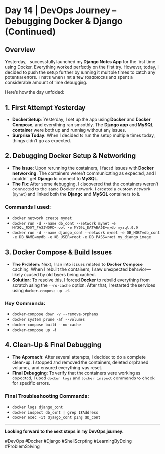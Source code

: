 # Day 14 | DevOps Journey – Debugging Docker & Django (Continued)

## Overview

Yesterday, I successfully launched my **Django Notes App** for the first time using Docker. Everything worked perfectly on the first try. However, today, I decided to push the setup further by running it multiple times to catch any potential errors. That’s when I hit a few roadblocks and spent a considerable amount of time debugging.

Here’s how the day unfolded:

## 1. **First Attempt Yesterday**
- **Docker Setup**: Yesterday, I set up the app using **Docker** and **Docker Compose**, and everything ran smoothly. The **Django app** and **MySQL container** were both up and running without any issues.
- **Surprise Today**: When I decided to run the setup multiple times today, things didn’t go as expected.

## 2. **Debugging Docker Setup & Networking**
- **The Issue**: Upon rerunning the containers, I faced issues with **Docker networking**. The containers weren’t communicating as expected, and I couldn’t get **Django** to connect to **MySQL**.
- **The Fix**: After some debugging, I discovered that the containers weren’t connected to the same Docker network. I created a custom network (`mynet`) and linked both the **Django** and **MySQL** containers to it.

### Commands I used:
- `docker network create mynet`
- `docker run -d --name db_cont --network mynet -e MYSQL_ROOT_PASSWORD=root -e MYSQL_DATABASE=mydb mysql:8.0`
- `docker run -d --name django_cont --network mynet -e DB_HOST=db_cont -e DB_NAME=mydb -e DB_USER=root -e DB_PASS=root my_django_image`

## 3. **Docker Compose & Build Issues**
- **The Problem**: Next, I ran into issues related to **Docker Compose** caching. When I rebuilt the containers, I saw unexpected behavior—likely caused by old layers being cached.
- **Solution**: To resolve this, I forced **Docker** to rebuild everything from scratch using the `--no-cache` option. After that, I restarted the services using `docker-compose up -d`.

### Key Commands:
- `docker-compose down -v --remove-orphans`
- `docker system prune -af --volumes`
- `docker-compose build --no-cache`
- `docker-compose up -d`

## 4. **Clean-Up & Final Debugging**
- **The Approach**: After several attempts, I decided to do a complete clean-up. I stopped and removed the containers, deleted orphaned volumes, and ensured everything was reset.
- **Final Debugging**: To verify that the containers were working as expected, I used `docker logs` and `docker inspect` commands to check for specific errors.

### Final Troubleshooting Commands:
- `docker logs django_cont`
- `docker inspect db_cont | grep IPAddress`
- `docker exec -it django_cont ping db_cont`

---

 **Looking forward to the next steps in my DevOps journey.**

#DevOps #Docker #Django #ShellScripting #LearningByDoing #ProblemSolving

